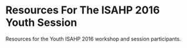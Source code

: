 # Resources For The ISAHP 2016 Youth Session
Resources for the Youth ISAHP 2016 workshop and session participants.
